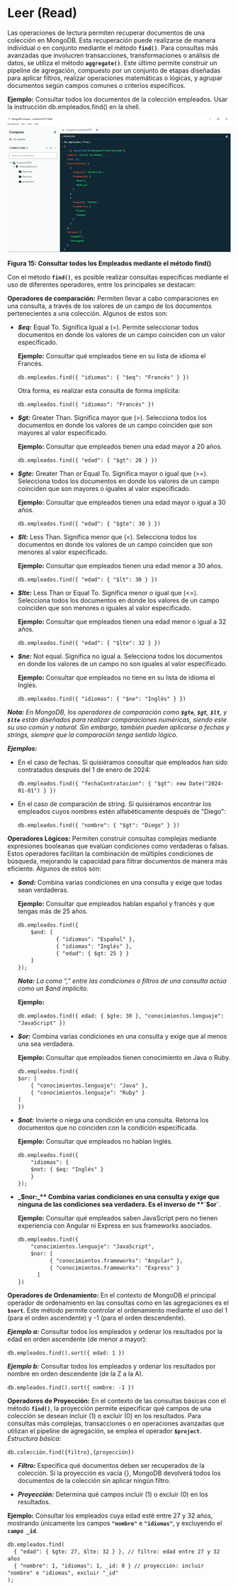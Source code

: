 # Leer (Read)

Las operaciones de lectura permiten recuperar documentos de una colección en MongoDB. Esta recuperación puede realizarse de manera individual o en conjunto mediante el método **`find()`**. Para consultas más avanzadas que involucren transacciones, transformaciones o análisis de datos, se utiliza el método **`aggregate()`**. Este último permite construir un pipeline de agregación, compuesto por un conjunto de etapas diseñadas para aplicar filtros, realizar operaciones matemáticas o lógicas, y agrupar documentos según campos comunes o criterios específicos.

**Ejemplo:** Consultar todos los documentos de la colección empleados. Usar la instrucción db.empleados.find() en la shell.

![Método Find](../../../imgs/find.png)

**Figura 15: Consultar todos los Empleados mediante el método find()**

Con el método **`find()`**, es posible realizar consultas especificas mediante el uso de diferentes operadores, entre los principales se destacan:

**Operadores de comparación:** Permiten llevar a cabo comparaciones en una consulta, a través de los valores de un campo de los documentos pertenecientes a una colección. Algunos de estos son:

- **_$eq:_** Equal To. Significa Igual a (=). Permite seleccionar todos documentos en donde los valores de un campo coinciden con un valor especificado.

  **Ejemplo:** Consultar qué empleados tiene en su lista de idioma el Francés.

  ```
  db.empleados.find({ "idiomas": { "$eq": "Francés" } })
  ```

  Otra forma, es realizar esta consulta de forma implícita:

  ```
  db.empleados.find({ "idiomas": "Francés" })
  ```

- **_$gt:_** Greater Than. Significa mayor que (>). Selecciona todos los documentos en donde los valores de un campo coinciden que son mayores al valor especificado.

  **Ejemplo:** Consultar que empleados tienen una edad mayor a 20 años.

  ```
  db.empleados.find({ "edad": { "$gt": 20 } })
  ```

- **_$gte:_** Greater Than or Equal To. Significa mayor o igual que (>=). Selecciona todos los documentos en donde los valores de un campo coinciden que son mayores o iguales al valor especificado.

  **Ejemplo:** Consultar que empleados tienen una edad mayor o igual a 30 años.

  ```
  db.empleados.find({ "edad": { "$gte": 30 } })
  ```

- **_$lt:_** Less Than. Significa menor que (<). Selecciona todos los documentos en donde los valores de un campo coinciden que son menores al valor especificado.

  **Ejemplo:** Consultar que empleados tienen una edad menor a 30 años.

  ```
  db.empleados.find({ "edad": { "$lt": 30 } })
  ```

- **_$lte:_** Less Than or Equal To. Significa menor o igual que (<=). Selecciona todos los documentos en donde los valores de un campo coinciden que son menores o iguales al valor especificado.

  **Ejemplo:** Consultar que empleados tienen una edad menor o igual a 32 años.

  ```
  db.empleados.find({ "edad": { "$lte": 32 } })
  ```

- **_$ne:_** Not equal. Significa no igual a. Selecciona todos los documentos en donde los valores de un campo no son iguales al valor especificado.

  **Ejemplo:** Consultar que empleados no tiene en su lista de idioma el Inglés.

  ```
  db.empleados.find({ "idiomas": { "$ne": "Inglés" } })
  ```

**_Nota:_** _En MongoDB, los operadores de comparación como **`$gte`**, **`$gt`**, **`$lt`**, y **`$lte`** están diseñados para realizar comparaciones numéricas, siendo este su uso común y natural. Sin embargo, también pueden aplicarse a fechas y strings, siempre que la comparación tenga sentido lógico._

**_Ejemplos:_**

- En el caso de fechas. Si quisiéramos consultar que empleados han sido contratados después del 1 de enero de 2024:

  ```
  db.empleados.find({ "fechaContratacion": { "$gt": new Date("2024-01-01") } })
  ```

- En el caso de comparación de string. Si quisiéramos encontrar los empleados cuyos nombres estén alfabéticamente después de "Diego":

  ```
  db.empleados.find({ "nombre": { "$gt": "Diego" } })
  ```

**Operadores Lógicos:** Permiten construir consultas complejas mediante expresiones booleanas que evalúan condiciones como verdaderas o falsas. Estos operadores facilitan la combinación de múltiples condiciones de búsqueda, mejorando la capacidad para filtrar documentos de manera más eficiente. Algunos de estos son:

- **_$and:_** Combina varias condiciones en una consulta y exige que todas sean verdaderas.

  **Ejemplo:** Consultar que empleados hablan español y francés y que tengas más de 25 años.

  ```
  db.empleados.find({
      $and: [
              { "idiomas": "Español" },
              { "idiomas": "Inglés" },
              { "edad": { $gt: 25 } }
      ]
  });
  ```

  **_Nota:_** _La coma “,” entre las condiciones o filtros de una consulta actúa como un $and implícito._

  **Ejemplo:**

  ```
  db.empleados.find({ edad: { $gte: 30 }, "conocimientos.lenguaje": "JavaScript" })
  ```

- **_$or:_** Combina varias condiciones en una consulta y exige que al menos una sea verdadera.

  **Ejemplo:** Consultar que empleados tienen conocimiento en Java o Ruby.

  ```
  db.empleados.find({
  $or: [
      { "conocimientos.lenguaje": "Java" },
      { "conocimientos.lenguaje": "Ruby" }
  ]
  })
  ```

- **_$not:_** Invierte o niega una condición en una consulta. Retorna los documentos que no coinciden con la condición especificada.

  **Ejemplo:** Consultar que empleados no hablan Inglés.

  ```
  db.empleados.find({
      "idiomas": {
      $not: { $eq: "Inglés" }
      }
  });
  ```

- **_$nor:_** Combina varias condiciones en una consulta y exige que ninguna de las condiciones sea verdadera. Es el inverso de **`$or`**.

  **Ejemplo:** Consultar qué empleados saben JavaScript pero no tienen experiencia con Angular ni Express en sus frameworks asociados.

  ```
  db.empleados.find({
      "conocimientos.lenguaje": "JavaScript",
      $nor: [
            { "conocimientos.frameworks": "Angular" },
            { "conocimientos.frameworks": "Express" }
        ]
  })
  ```

**Operadores de Ordenamiento:** En el contexto de MongoDB el principal operador de ordenamiento en las consultas como en las agregaciones es el **`$sort`**. Este método permite controlar el ordenamiento mediante el uso del 1 (para el orden ascendente) y -1 (para el orden descendente).

**_Ejemplo a:_** Consultar todos los empleados y ordenar los resultados por la edad en orden ascendente (de menor a mayor):

```
db.empleados.find().sort({ edad: 1 })
```

**_Ejemplo b:_** Consultar todos los empleados y ordenar los resultados por nombre en orden descendente (de la Z a la A).

```
db.empleados.find().sort({ nombre: -1 })
```

**Operadores de Proyección:** En el contexto de las consultas básicas con el método **`find()`**, la proyección permite especificar qué campos de una colección se desean incluir (1) o excluir (0) en los resultados. Para consultas más complejas, transacciones o en operaciones avanzadas que utilizan el pipeline de agregación, se emplea el operador **`$project`**.
_Estructura básica:_

```
db.colección.find({filtro},{proyección})
```

- **_Filtro:_** Especifica qué documentos deben ser recuperados de la colección. Si la proyección es vacía {}, MongoDB devolverá todos los documentos de la colección sin aplicar ningún filtro.

- **_Proyección:_** Determina qué campos incluir (1) o excluir (0) en los resultados.

**Ejemplo:** Consultar los empleados cuya edad esté entre 27 y 32 años, mostrando únicamente los campos **`"nombre"`** e **`"idiomas"`**, y excluyendo el **`campo _id`**.

```
db.empleados.find(
  { "edad": { $gte: 27, $lte: 32 } }, // filtro: edad entre 27 y 32 años
  { "nombre": 1, "idiomas": 1, _id: 0 } // proyección: incluir "nombre" e "idiomas", excluir "_id"
);
```
